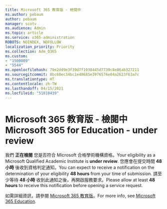 ```yaml
---
title: Microsoft 365 教育版 - 檢閱中
ms.author: pebaum
author: pebaum
manager: scotv
ms.audience: Admin
ms.topic: article
ms.service: o365-administration
ROBOTS: NOINDEX, NOFOLLOW
localization_priority: Priority
ms.collection: Adm_O365
ms.custom:
- "1500009"
- "5544"
ms.openlocfilehash: 79e2dd9e3f39d7f1038445d7739c8e86ab327211
ms.sourcegitcommit: 8bc60ec34bc1e40685e3976576e04a2623f63a7c
ms.translationtype: HT
ms.contentlocale: zh-TW
ms.lasthandoff: 04/15/2021
ms.locfileid: "51810439"
---
```

# <a name="microsoft-365-for-education---under-review"></a><span data-ttu-id="b7bc8-102">Microsoft 365 教育版 - 檢閱中</span><span class="sxs-lookup"><span data-stu-id="b7bc8-102">Microsoft 365 for Education - under review</span></span>

<span data-ttu-id="b7bc8-103">我們 **正在檢閱** 您是否符合 Microsoft 合格學術機構資格。</span><span class="sxs-lookup"><span data-stu-id="b7bc8-103">Your eligibility as a Microsoft Qualified Academic Institute is **under review**.</span></span> <span data-ttu-id="b7bc8-104">您應會在提交時間 **48 小時** 後收到資格判定通知。</span><span class="sxs-lookup"><span data-stu-id="b7bc8-104">You can expect to receive a notification on the determination of your eligibility **48 hours** from your time of submission.</span></span> <span data-ttu-id="b7bc8-105">請至少等待 **48 小時** 收到此通知之後，再開啟服務要求。</span><span class="sxs-lookup"><span data-stu-id="b7bc8-105">Please allow at least **48 hours** to receive this notification before opening a service request.</span></span>

<span data-ttu-id="b7bc8-106">如需詳細資訊，請參閱 [Microsoft 365 教育版](https://www.microsoft.com/education/buy-license/microsoft365)。</span><span class="sxs-lookup"><span data-stu-id="b7bc8-106">For more info, see [Microsoft 365 Education](https://www.microsoft.com/education/buy-license/microsoft365).</span></span>
